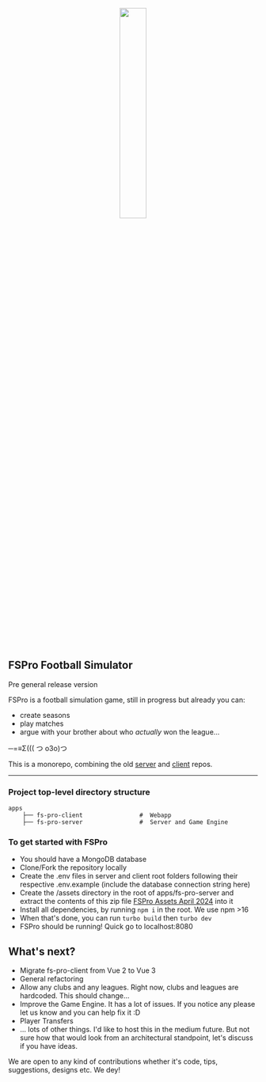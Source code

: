 
<p align="center" width="100%">
    <img width="33%" src="https://fspro-cdn.sturves.tech/logo-new.png">
</p>

## FSPro Football Simulator
Pre general release version

FSPro is a football simulation game, still in progress but already you can:
- create seasons
- play matches
- argue with your brother about who _actually_ won the league...

─=≡Σ((( つ o3o)つ

This is a monorepo, combining the old [server](https://github.com/LeanKhan/fs-pro-server) and [client](https://github.com/LeanKhan/fs-pro-client) repos.

---

### Project top-level directory structure

```
apps
    ├── fs-pro-client                #  Webapp
    ├── fs-pro-server                #  Server and Game Engine

```

### To get started with FSPro
- You should have a MongoDB database
- Clone/Fork the repository locally
- Create the .env files in server and client root folders following their respective .env.example (include the database connection string here)
- Create the /assets directory in the root of apps/fs-pro-server and extract the contents of this zip file [FSPro Assets April 2024](https://drive.google.com/file/d/11AyWVmjn4uA0ImA1a3L_7KSR8NPHmlFb/view?usp=sharing) into it
- Install all dependencies, by running `npm i` in the root. We use npm >16
- When that's done, you can run `turbo build` then `turbo dev`
- FSPro should be running! Quick go to localhost:8080


## What's next?
- Migrate fs-pro-client from Vue 2 to Vue 3
- General refactoring
- Allow any clubs and any leagues. Right now, clubs and leagues are hardcoded. This should change...
- Improve the Game Engine. It has a lot of issues. If you notice any please let us know and you can help fix it :D
- Player Transfers
- ... lots of other things. I'd like to host this in the medium future. But not sure how that would look from an architectural standpoint, let's discuss if you have ideas.

We are open to any kind of contributions whether it's code, tips, suggestions, designs etc. We dey!